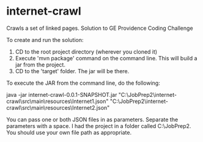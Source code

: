 # internet-crawl
Crawls a set of linked pages. Solution to GE Providence Coding Challenge

To create and run the solution:

1. CD to the root project directory (wherever you cloned it)
2. Execute 'mvn package' command on the command line. This will build a jar from the project.
3. CD to the 'target' folder. The jar will be there.

To execute the JAR from the command line, do the following:

java -jar internet-crawl-0.0.1-SNAPSHOT.jar "C:\JobPrep2\internet-crawl\src\main\resources\Internet1.json" "C:\JobPrep2\internet-crawl\src\main\resources\Internet2.json"

You can pass one or both JSON files in as parameters. Separate the parameters with a space. I had the project in a folder called C:\JobPrep2. You should use your own file path as appropriate.
